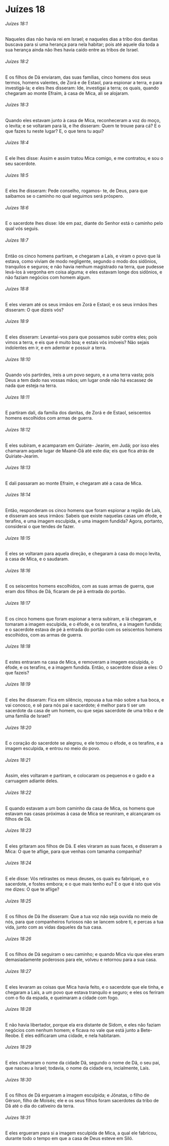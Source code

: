# Juízes 18

###### Juízes 18:1

Naqueles dias não havia rei em Israel; e naqueles dias a tribo dos danitas buscava para si uma herança para nela habitar; pois até aquele dia toda a sua herança ainda não lhes havia caído entre as tribos de Israel.

###### Juízes 18:2

E os filhos de Dã enviaram, das suas famílias, cinco homens dos seus termos, homens valentes, de Zorá e de Estaol, para espionar a terra, e para investigá-la; e eles lhes disseram: Ide, investigai a terra; os quais, quando chegaram ao monte Efraim, à casa de Mica, ali se alojaram.

###### Juízes 18:3

Quando eles estavam junto à casa de Mica, reconheceram a voz do moço, o levita; e se voltaram para lá, e lhe disseram: Quem te trouxe para cá? E o que fazes tu neste lugar? E, o que tens tu aqui?

###### Juízes 18:4

E ele lhes disse: Assim e assim tratou Mica comigo, e me contratou, e sou o seu sacerdote.

###### Juízes 18:5

E eles lhe disseram: Pede conselho, rogamos- te, de Deus, para que saibamos se o caminho no qual seguimos será próspero.

###### Juízes 18:6

E o sacerdote lhes disse: Ide em paz, diante do Senhor está o caminho pelo qual vós seguis.

###### Juízes 18:7

Então os cinco homens partiram, e chegaram a Laís, e viram o povo que lá estava, como viviam de modo negligente, segundo o modo dos sidônios, tranquilos e seguros; e não havia nenhum magistrado na terra, que pudesse levá-los à vergonha em coisa alguma; e eles estavam longe dos sidônios, e não faziam negócios com homem algum.

###### Juízes 18:8

E eles vieram até os seus irmãos em Zorá e Estaol; e os seus irmãos lhes disseram: O que dizeis vós?

###### Juízes 18:9

E eles disseram: Levantai-vos para que possamos subir contra eles; pois vimos a terra, e eis que é muito boa; e estais vós imóveis? Não sejais indolentes em ir, e em adentrar e possuir a terra.

###### Juízes 18:10

Quando vós partirdes, ireis a um povo seguro, e a uma terra vasta; pois Deus a tem dado nas vossas mãos; um lugar onde não há escassez de nada que esteja na terra.

###### Juízes 18:11

E partiram dali, da família dos danitas, de Zorá e de Estaol, seiscentos homens escolhidos com armas de guerra.

###### Juízes 18:12

E eles subiram, e acamparam em Quiriate- Jearim, em Judá; por isso eles chamaram aquele lugar de Maané-Dã até este dia; eis que fica atrás de Quiriate-Jearim.

###### Juízes 18:13

E dali passaram ao monte Efraim, e chegaram até a casa de Mica.

###### Juízes 18:14

Então, responderam os cinco homens que foram espionar a região de Laís, e disseram aos seus irmãos: Sabeis que existe naquelas casas um éfode, e terafins, e uma imagem esculpida, e uma imagem fundida? Agora, portanto, considerai o que tendes de fazer.

###### Juízes 18:15

E eles se voltaram para aquela direção, e chegaram à casa do moço levita, à casa de Mica, e o saudaram.

###### Juízes 18:16

E os seiscentos homens escolhidos, com as suas armas de guerra, que eram dos filhos de Dã, ficaram de pé à entrada do portão.

###### Juízes 18:17

E os cinco homens que foram espionar a terra subiram, e lá chegaram, e tomaram a imagem esculpida, e o éfode, e os terafins, e a imagem fundida; e o sacerdote estava de pé à entrada do portão com os seiscentos homens escolhidos, com as armas de guerra.

###### Juízes 18:18

E estes entraram na casa de Mica, e removeram a imagem esculpida, o éfode, e os terafins, e a imagem fundida. Então, o sacerdote disse a eles: O que fazeis?

###### Juízes 18:19

E eles lhe disseram: Fica em silêncio, repousa a tua mão sobre a tua boca, e vai conosco, e sê para nós pai e sacerdote; é melhor para ti ser um sacerdote da casa de um homem, ou que sejas sacerdote de uma tribo e de uma família de Israel?

###### Juízes 18:20

E o coração do sacerdote se alegrou, e ele tomou o éfode, e os terafins, e a imagem esculpida, e entrou no meio do povo.

###### Juízes 18:21

Assim, eles voltaram e partiram, e colocaram os pequenos e o gado e a carruagem adiante deles.

###### Juízes 18:22

E quando estavam a um bom caminho da casa de Mica, os homens que estavam nas casas próximas à casa de Mica se reuniram, e alcançaram os filhos de Dã.

###### Juízes 18:23

E eles gritaram aos filhos de Dã. E eles viraram as suas faces, e disseram a Mica: O que te aflige, para que venhas com tamanha companhia?

###### Juízes 18:24

E ele disse: Vós retirastes os meus deuses, os quais eu fabriquei, e o sacerdote, e fostes embora; e o que mais tenho eu? E o que é isto que vós me dizes: O que te aflige?

###### Juízes 18:25

E os filhos de Dã lhe disseram: Que a tua voz não seja ouvida no meio de nós, para que companheiros furiosos não se lancem sobre ti, e percas a tua vida, junto com as vidas daqueles da tua casa.

###### Juízes 18:26

E os filhos de Dã seguiram o seu caminho; e quando Mica viu que eles eram demasiadamente poderosos para ele, volveu e retornou para a sua casa.

###### Juízes 18:27

E eles levaram as coisas que Mica havia feito, e o sacerdote que ele tinha, e chegaram a Laís, a um povo que estava tranquilo e seguro; e eles os feriram com o fio da espada, e queimaram a cidade com fogo.

###### Juízes 18:28

E não havia libertador, porque ela era distante de Sidom, e eles não faziam negócios com nenhum homem; e ficava no vale que está junto a Bete-Reobe. E eles edificaram uma cidade, e nela habitaram.

###### Juízes 18:29

E eles chamaram o nome da cidade Dã, segundo o nome de Dã, o seu pai, que nasceu a Israel; todavia, o nome da cidade era, incialmente, Laís.

###### Juízes 18:30

E os filhos de Dã ergueram a imagem esculpida; e Jônatas, o filho de Gérson, filho de Moisés; ele e os seus filhos foram sacerdotes da tribo de Dã até o dia do cativeiro da terra.

###### Juízes 18:31

E eles ergueram para si a imagem esculpida de Mica, a qual ele fabricou, durante todo o tempo em que a casa de Deus esteve em Siló.

